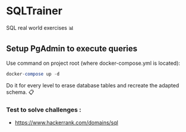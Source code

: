 # SQLTrainer
SQL real world exercises 📊

## Setup PgAdmin to execute queries
Use command on project root (where docker-compose.yml is located):
```sql
docker-compose up -d
```

Do it for every level to erase database tables and recreate the adapted schema. 📋

### Test to solve challenges : 
- https://www.hackerrank.com/domains/sql
